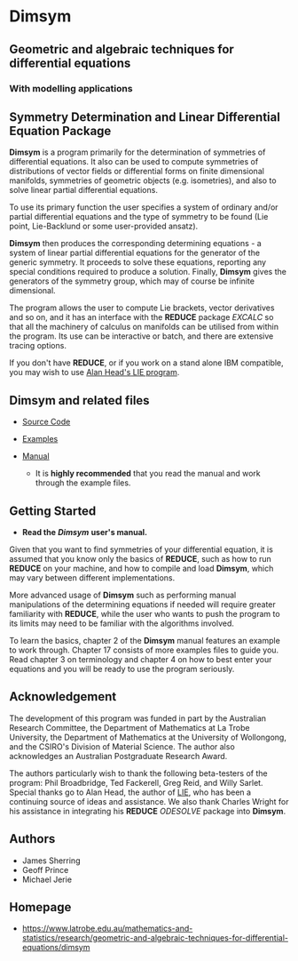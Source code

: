 # **Dimsym**

## Geometric and algebraic techniques for differential equations

### With modelling applications

## Symmetry Determination and Linear Differential Equation Package

**Dimsym** is a program primarily for the determination of symmetries of differential equations. It also can be used to compute symmetries of distributions of vector fields or differential forms on finite dimensional manifolds, symmetries of geometric objects (e.g. isometries), and also to solve linear partial differential equations.

To use its primary function the user specifies a system of ordinary and/or partial differential equations and the type of symmetry to be found (Lie point, Lie-Backlund or some user-provided ansatz).

**Dimsym** then produces the corresponding determining equations - a system of linear partial differential equations for the generator of the generic symmetry. It proceeds to solve these equations, reporting any special conditions required to produce a solution. Finally, **Dimsym** gives the generators of the symmetry group, which may of course be infinite dimensional.

The program allows the user to compute Lie brackets, vector derivatives and so on, and it has an interface with the **REDUCE** package _EXCALC_ so that all the machinery of calculus on manifolds can be utilised from within the program. Its use can be interactive or batch, and there are extensive tracing options.

If you don't have **REDUCE**, or if you work on a stand alone IBM compatible, you may wish to use [Alan Head's LIE program](http://archives.math.utk.edu/software/msdos/adv.diff.equations/lie/.html).

## **Dimsym** and related files

- [Source Code](https://github.com/reduce-algebra/dimsym/tree/master/src/)
- [Examples](https://github.com/reduce-algebra/dimsym/tree/master/examples/)
- [Manual](https://github.com/reduce-algebra/dimsym/tree/master/doc/)

  - It is **highly recommended** that you read the manual and work through the example files.

## Getting Started

- **Read the** **_Dimsym_** **user's manual.**

Given that you want to find symmetries of your differential equation, it is assumed that you know only the basics of **REDUCE**, such as how to run **REDUCE** on your machine, and how to compile and load **Dimsym**, which may vary between different implementations.

More advanced usage of **Dimsym** such as performing manual manipulations of the determining equations if needed will require greater familiarity with **REDUCE**, while the user who wants to push the program to its limits may need to be familiar with the algorithms involved.

To learn the basics, chapter 2 of the **Dimsym** manual features an example to work through. Chapter 17 consists of more examples files to guide you. Read chapter 3 on terminology and chapter 4 on how to best enter your equations and you will be ready to use the program seriously.

## Acknowledgement

The development of this program was funded in part by the Australian Research Committee, the Department of Mathematics at La Trobe University, the Department of Mathematics at the University of Wollongong, and the CSIRO's Division of Material Science. The author also acknowledges an Australian Postgraduate Research Award.

The authors particularly wish to thank the following beta-testers of the program: Phil Broadbridge, Ted Fackerell, Greg Reid, and Willy Sarlet. Special thanks go to Alan Head, the author of [LIE](http://archives.math.utk.edu/software/msdos/adv.diff.equations/lie/.html), who has been a continuing source of ideas and assistance. We also thank Charles Wright for his assistance in integrating his **REDUCE** _ODESOLVE_ package into **Dimsym**.

## Authors

- James Sherring
- Geoff Prince
- Michael Jerie

## Homepage

- <https://www.latrobe.edu.au/mathematics-and-statistics/research/geometric-and-algebraic-techniques-for-differential-equations/dimsym>
